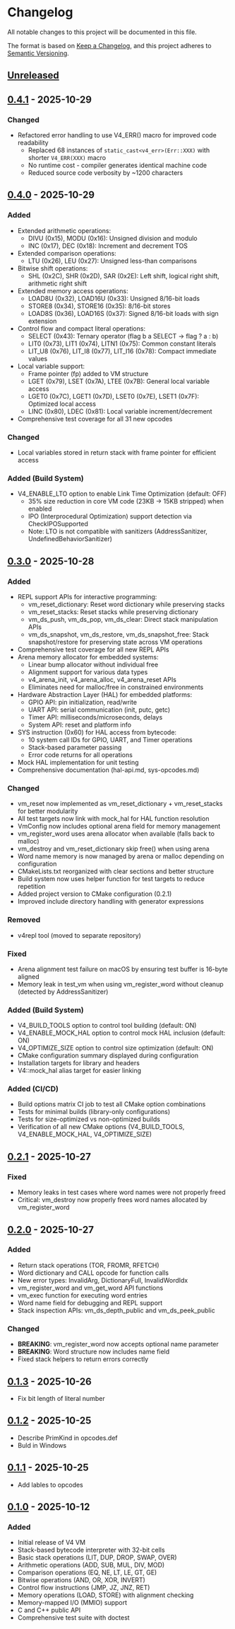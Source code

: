 # Changelog

All notable changes to this project will be documented in this file.

The format is based on [Keep a Changelog](https://keepachangelog.com/en/1.1.0/),
and this project adheres to [Semantic Versioning](https://semver.org/spec/v2.0.0.html).

## [Unreleased]

## [0.4.1] - 2025-10-29

### Changed
- Refactored error handling to use V4_ERR() macro for improved code readability
  - Replaced 68 instances of `static_cast<v4_err>(Err::XXX)` with shorter `V4_ERR(XXX)` macro
  - No runtime cost - compiler generates identical machine code
  - Reduced source code verbosity by ~1200 characters

## [0.4.0] - 2025-10-29

### Added
- Extended arithmetic operations:
  - DIVU (0x15), MODU (0x16): Unsigned division and modulo
  - INC (0x17), DEC (0x18): Increment and decrement TOS
- Extended comparison operations:
  - LTU (0x26), LEU (0x27): Unsigned less-than comparisons
- Bitwise shift operations:
  - SHL (0x2C), SHR (0x2D), SAR (0x2E): Left shift, logical right shift, arithmetic right shift
- Extended memory access operations:
  - LOAD8U (0x32), LOAD16U (0x33): Unsigned 8/16-bit loads
  - STORE8 (0x34), STORE16 (0x35): 8/16-bit stores
  - LOAD8S (0x36), LOAD16S (0x37): Signed 8/16-bit loads with sign extension
- Control flow and compact literal operations:
  - SELECT (0x43): Ternary operator (flag b a SELECT → flag ? a : b)
  - LIT0 (0x73), LIT1 (0x74), LITN1 (0x75): Common constant literals
  - LIT_U8 (0x76), LIT_I8 (0x77), LIT_I16 (0x78): Compact immediate values
- Local variable support:
  - Frame pointer (fp) added to VM structure
  - LGET (0x79), LSET (0x7A), LTEE (0x7B): General local variable access
  - LGET0 (0x7C), LGET1 (0x7D), LSET0 (0x7E), LSET1 (0x7F): Optimized local access
  - LINC (0x80), LDEC (0x81): Local variable increment/decrement
- Comprehensive test coverage for all 31 new opcodes

### Changed
- Local variables stored in return stack with frame pointer for efficient access

### Added (Build System)
- V4_ENABLE_LTO option to enable Link Time Optimization (default: OFF)
  - 35% size reduction in core VM code (23KB → 15KB stripped) when enabled
  - IPO (Interprocedural Optimization) support detection via CheckIPOSupported
  - Note: LTO is not compatible with sanitizers (AddressSanitizer, UndefinedBehaviorSanitizer)

## [0.3.0] - 2025-10-28

### Added
- REPL support APIs for interactive programming:
  - vm_reset_dictionary: Reset word dictionary while preserving stacks
  - vm_reset_stacks: Reset stacks while preserving dictionary
  - vm_ds_push, vm_ds_pop, vm_ds_clear: Direct stack manipulation APIs
  - vm_ds_snapshot, vm_ds_restore, vm_ds_snapshot_free: Stack snapshot/restore for preserving state across VM operations
- Comprehensive test coverage for all new REPL APIs
- Arena memory allocator for embedded systems:
  - Linear bump allocator without individual free
  - Alignment support for various data types
  - v4_arena_init, v4_arena_alloc, v4_arena_reset APIs
  - Eliminates need for malloc/free in constrained environments
- Hardware Abstraction Layer (HAL) for embedded platforms:
  - GPIO API: pin initialization, read/write
  - UART API: serial communication (init, putc, getc)
  - Timer API: milliseconds/microseconds, delays
  - System API: reset and platform info
- SYS instruction (0x60) for HAL access from bytecode:
  - 10 system call IDs for GPIO, UART, and Timer operations
  - Stack-based parameter passing
  - Error code returns for all operations
- Mock HAL implementation for unit testing
- Comprehensive documentation (hal-api.md, sys-opcodes.md)

### Changed
- vm_reset now implemented as vm_reset_dictionary + vm_reset_stacks for better modularity
- All test targets now link with mock_hal for HAL function resolution
- VmConfig now includes optional arena field for memory management
- vm_register_word uses arena allocator when available (falls back to malloc)
- vm_destroy and vm_reset_dictionary skip free() when using arena
- Word name memory is now managed by arena or malloc depending on configuration
- CMakeLists.txt reorganized with clear sections and better structure
- Build system now uses helper function for test targets to reduce repetition
- Added project version to CMake configuration (0.2.1)
- Improved include directory handling with generator expressions

### Removed
- v4repl tool (moved to separate repository)

### Fixed
- Arena alignment test failure on macOS by ensuring test buffer is 16-byte aligned
- Memory leak in test_vm when using vm_register_word without cleanup (detected by AddressSanitizer)

### Added (Build System)
- V4_BUILD_TOOLS option to control tool building (default: ON)
- V4_ENABLE_MOCK_HAL option to control mock HAL inclusion (default: ON)
- V4_OPTIMIZE_SIZE option to control size optimization (default: ON)
- CMake configuration summary displayed during configuration
- Installation targets for library and headers
- V4::mock_hal alias target for easier linking

### Added (CI/CD)
- Build options matrix CI job to test all CMake option combinations
- Tests for minimal builds (library-only configurations)
- Tests for size-optimized vs non-optimized builds
- Verification of all new CMake options (V4_BUILD_TOOLS, V4_ENABLE_MOCK_HAL, V4_OPTIMIZE_SIZE)

## [0.2.1] - 2025-10-27

### Fixed
- Memory leaks in test cases where word names were not properly freed
- Critical: vm_destroy now properly frees word names allocated by vm_register_word

## [0.2.0] - 2025-10-27

### Added
- Return stack operations (TOR, FROMR, RFETCH)
- Word dictionary and CALL opcode for function calls
- New error types: InvalidArg, DictionaryFull, InvalidWordIdx
- vm_register_word and vm_get_word API functions
- vm_exec function for executing word entries
- Word name field for debugging and REPL support
- Stack inspection APIs: vm_ds_depth_public and vm_ds_peek_public

### Changed
- **BREAKING**: vm_register_word now accepts optional name parameter
- **BREAKING**: Word structure now includes name field
- Fixed stack helpers to return errors correctly

## [0.1.3] - 2025-10-26
- Fix bit length of literal number

## [0.1.2] - 2025-10-25
- Describe PrimKind in opcodes.def
- Buld in Windows

## [0.1.1] - 2025-10-25
- Add lables to opcodes

## [0.1.0] - 2025-10-12

### Added
- Initial release of V4 VM
- Stack-based bytecode interpreter with 32-bit cells
- Basic stack operations (LIT, DUP, DROP, SWAP, OVER)
- Arithmetic operations (ADD, SUB, MUL, DIV, MOD)
- Comparison operations (EQ, NE, LT, LE, GT, GE)
- Bitwise operations (AND, OR, XOR, INVERT)
- Control flow instructions (JMP, JZ, JNZ, RET)
- Memory operations (LOAD, STORE) with alignment checking
- Memory-mapped I/O (MMIO) support
- C and C++ public API
- Comprehensive test suite with doctest

[unreleased]: https://github.com/kirisaki/V4/compare/v0.4.1...HEAD
[0.4.1]: https://github.com/kirisaki/V4/compare/v0.4.0...v0.4.1
[0.4.0]: https://github.com/kirisaki/V4/compare/v0.3.0...v0.4.0
[0.3.0]: https://github.com/kirisaki/V4/compare/v0.2.1...v0.3.0
[0.2.1]: https://github.com/kirisaki/V4/compare/v0.2.0...v0.2.1
[0.2.0]: https://github.com/kirisaki/V4/compare/v0.1.3...v0.2.0
[0.1.3]: https://github.com/kirisaki/V4/compare/v0.1.2...v0.1.3
[0.1.2]: https://github.com/kirisaki/V4/compare/v0.1.1...v0.1.2
[0.1.1]: https://github.com/kirisaki/V4/compare/v0.1.0...v0.1.1
[0.1.0]: https://github.com/kirisaki/V4/releases/tag/v0.1.0
